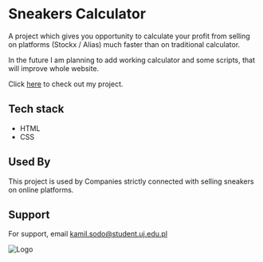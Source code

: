 
# Sneakers Calculator

A project which gives you opportunity to calculate your profit from selling on platforms (Stockx / Alias) much faster than on traditional calculator.

In the future I am planning to add working calculator and some scripts, that will improve whole website.

Click [here](https://kamma121.github.io/Sneakers-Calculator/) to check out my project.

## Tech stack

 - HTML
 - CSS


## Used By

This project is used by Companies strictly connected with selling sneakers on online platforms.


## Support

For support, email kamil.sodo@student.uj.edu.pl


![Logo](https://cdn-icons-png.flaticon.com/512/2589/2589903.png)
